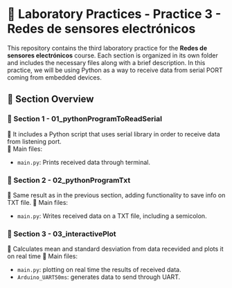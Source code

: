 # 🧪 Laboratory Practices - Practice 3 - Redes de sensores electrónicos

This repository contains the third laboratory practice for the **Redes de sensores electrónicos** course. Each section is organized in its own folder and includes the necessary files along with a brief description.
In this practice, we will be using Python as a way to receive data from serial PORT coming from embedded devices.

## 📖 Section Overview

### 📁 Section 1 - 01_pythonProgramToReadSerial
📌 It includes a Python script that uses serial library in order to receive data from listening port.  
📄 Main files:  
- `main.py`: Prints received data through terminal.

### 📁 Section 2 - 02_pythonProgramTxt
📌 Same result as in the previous section, adding functionality to save info on TXT file.
📄 Main files:  
- `main.py`: Writes received data on a TXT file, including a semicolon.

### 📁 Section 3 - 03_interactivePlot
📌 Calculates mean and standard desviation from data recevided and plots it on real time
📄 Main files:  
- `main.py`: plotting on real time the results of received data.
- `Arduino_UART50ms`: generates data to send through UART. 

